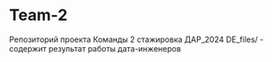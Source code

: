 # Team-2
Репозиторий проекта Команды 2 стажировка ДАР_2024
DE_files/ - содержит результат работы дата-инженеров

